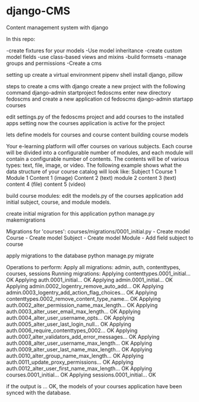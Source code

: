 # django-CMS
Content management system with django

In this repo:

-create fixtures for your models
-Use model inheritance
-create custom model fields
-use class-based views and mixins
-build formsets
-manage groups and permissions
-Create a cms

setting up
create a virtual environment
pipenv shell
install django, pillow

steps to create a cms with django
create a new project with the following command
django-admin startproject fedoscms
enter new directory fedoscms and create a new application
cd fedoscms
django-admin startapp courses

edit settings.py of the fedoscms project and add courses to the installed apps setting
now the courses application is active for the project

lets define models for courses and course content
building course models

Your e-learning platform will offer courses on various subjects. Each course will 
be divided into a configurable number of modules, and each module will contain 
a configurable number of contents. The contents will be of various types: text, file, 
image, or video. The following example shows what the data structure of your 
course catalog will look like:
Subject 1
    Course 1
        Module 1
            Content 1 (image)
            Content 2 (text)
        module 2 
            content 3 (text)
            content 4 (file)
            content 5 (video)

build course modules: edit the models.py of the courses application
add initial subject, course, and module models.

create initial migration for this application
python manage.py makemigrations

Migrations for 'courses':
  courses/migrations/0001_initial.py
    - Create model Course
    - Create model Subject
    - Create model Module
    - Add field subject to course

apply migrations to the database
python manage.py migrate

Operations to perform:
  Apply all migrations: admin, auth, contenttypes, courses, sessions
Running migrations:
  Applying contenttypes.0001_initial... OK
  Applying auth.0001_initial... OK
  Applying admin.0001_initial... OK
  Applying admin.0002_logentry_remove_auto_add... OK
  Applying admin.0003_logentry_add_action_flag_choices... OK
  Applying contenttypes.0002_remove_content_type_name... OK
  Applying auth.0002_alter_permission_name_max_length... OK
  Applying auth.0003_alter_user_email_max_length... OK
  Applying auth.0004_alter_user_username_opts... OK
  Applying auth.0005_alter_user_last_login_null... OK
  Applying auth.0006_require_contenttypes_0002... OK
  Applying auth.0007_alter_validators_add_error_messages... OK
  Applying auth.0008_alter_user_username_max_length... OK
  Applying auth.0009_alter_user_last_name_max_length... OK
  Applying auth.0010_alter_group_name_max_length... OK
  Applying auth.0011_update_proxy_permissions... OK
  Applying auth.0012_alter_user_first_name_max_length... OK
  Applying courses.0001_initial... OK
  Applying sessions.0001_initial... OK

if the output is ... OK, the models of your courses application have been synced with the database.

